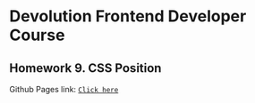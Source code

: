 # **Devolution Frontend Developer Course**

## Homework 9. **CSS Position**

Github Pages link: [`Click here`](https://deeckoy.github.io/Devolution-homework-9/)
